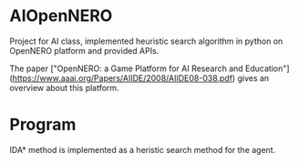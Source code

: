 # AIOpenNERO
Project for AI class, implemented heuristic search algorithm in python on OpenNERO platform and provided APIs.

The paper ["OpenNERO: a Game Platform for AI Research and Education"]
(https://www.aaai.org/Papers/AIIDE/2008/AIIDE08-038.pdf) gives an overview about this platform.

# Program
IDA* method is implemented as a heristic search method for the agent.

